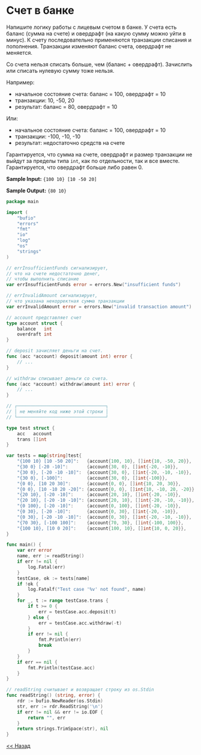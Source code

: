 # Счет в банке

Напишите логику работы с лицевым счетом в банке. У счета есть баланс (сумма на счете) и овердрафт (на какую сумму можно уйти в минус). К счету последовательно применяются транзакции списания и пополнения. Транзакции изменяют баланс счета, овердрафт не меняется.

Со счета нельзя списать больше, чем (баланс + овердрафт). Зачислить или списать нулевую сумму тоже нельзя.

Например:

* начальное состояние счета: баланс = 100, овердрафт = 10
* транзакции: 10, -50, 20
* результат: баланс = 80, овердрафт = 10

Или:

* начальное состояние счета: баланс = 100, овердрафт = 10
* транзакции: -100, -10, -10
* результат: недостаточно средств на счете

Гарантируется, что сумма на счете, овердрафт и размер транзакции не выйдут за пределы типа `int`, как по отдельности, так и все вместе. Гарантируется, что овердрафт больше либо равен 0.

**Sample Input:** `{100 10} [10 -50 20]`

**Sample Output:** `{80 10}`

```go
package main

import (
    "bufio"
    "errors"
    "fmt"
    "io"
    "log"
    "os"
    "strings"
)

// errInsufficientFunds сигнализирует,
// что на счете недостаточно денег,
// чтобы выполнить списание
var errInsufficientFunds error = errors.New("insufficient funds")

// errInvalidAmount сигнализирует,
// что указана некорректная сумма транзакции
var errInvalidAmount error = errors.New("invalid transaction amount")

// account представляет счет
type account struct {
    balance   int
    overdraft int
}

// deposit зачисляет деньги на счет.
func (acc *account) deposit(amount int) error {
    // ...
}

// withdraw списывает деньги со счета.
func (acc *account) withdraw(amount int) error {
    // ...
}

// ┌─────────────────────────────────┐
// │ не меняйте код ниже этой строки │
// └─────────────────────────────────┘

type test struct {
    acc   account
    trans []int
}

var tests = map[string]test{
    "{100 10} [10 -50 20]":   {account{100, 10}, []int{10, -50, 20}},
    "{30 0} [-20 -10]":       {account{30, 0}, []int{-20, -10}},
    "{30 0}, [-20 -10 -10]":  {account{30, 0}, []int{-20, -10, -10}},
    "{30 0}, [-100]":         {account{30, 0}, []int{-100}},
    "{0 0}, [10 20 30]":      {account{0, 0}, []int{10, 20, 30}},
    "{0 0}, [10 -10 20 -20]": {account{0, 0}, []int{10, -10, 20, -20}},
    "{20 10}, [-20 -10]":     {account{20, 10}, []int{-20, -10}},
    "{20 10}, [-20 -10 -10]": {account{20, 10}, []int{-20, -10, -10}},
    "{0 100}, [-20 -10]":     {account{0, 100}, []int{-20, -10}},
    "{0 30}, [-20 -10]":      {account{0, 30}, []int{-20, -10}},
    "{0 30}, [-20 -10 -10]":  {account{0, 30}, []int{-20, -10, -10}},
    "{70 30}, [-100 100]":    {account{70, 30}, []int{-100, 100}},
    "{100 10}, [10 0 20]":    {account{100, 10}, []int{10, 0, 20}},
}

func main() {
    var err error
    name, err := readString()
    if err != nil {
        log.Fatal(err)
    }
    testCase, ok := tests[name]
    if !ok {
        log.Fatalf("Test case '%v' not found", name)
    }
    for _, t := range testCase.trans {
        if t >= 0 {
            err = testCase.acc.deposit(t)
        } else {
            err = testCase.acc.withdraw(-t)
        }
        if err != nil {
            fmt.Println(err)
            break
        }
    }
    if err == nil {
        fmt.Println(testCase.acc)
    }
}

// readString считывает и возвращает строку из os.Stdin
func readString() (string, error) {
    rdr := bufio.NewReader(os.Stdin)
    str, err := rdr.ReadString('\n')
    if err != nil && err != io.EOF {
        return "", err
    }
    return strings.TrimSpace(str), nil
}
```

[<< Назад](../errors.md)